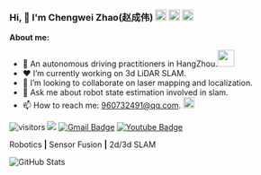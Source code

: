 ### Hi, 👋 I'm Chengwei Zhao(赵成伟) <a href="https://www.zhihu.com/people/chengwei-64"><img src="https://storage.live.com/items/B149F35319CAD365!2132?authkey=ANFgi5h3UzMEHv8" alt="知乎" width = "20"></a> <a href="https://blog.csdn.net/u012700322?spm=1000.2115.3001.5343"><img src="https://storage.live.com/items/B149F35319CAD365!2133?authkey=ANFgi5h3UzMEHv8" alt="CSDN" width = "20"></a> <a href="https://space.bilibili.com/38956861?spm_id_from=333.1007.0.0"><img src="https://storage.live.com/items/B149F35319CAD365!2136?authkey=ANFgi5h3UzMEHv8" alt="b站" width = "20"></a> 

**About me:**

- 🏫 An autonomous driving practitioners in HangZhou.<img src="https://media.giphy.com/media/WUlplcMpOCEmTGBtBW/giphy.gif" width="30">
- ❤️ I’m currently working on 3d LiDAR SLAM.
- 🌱 I’m looking to collaborate on laser mapping and localization.
- 💬 Ask me about robot state estimation involved in slam.
- 📫 How to reach me: 960732491@qq.com. <img src="https://media.giphy.com/media/WrlVBo6lEJEVA8EJOs/giphy.gif" height="20">



<!--<a href="https://linyicheng1.github.io/"><img src="https://storage.live.com/items/B149F35319CAD365!2134?authkey=ANFgi5h3UzMEHv8" alt="个人网站" width = "20"></a>-->


<!--[![GitHub](https://img.shields.io/github/followers/chengwei0427?label=follow&style=social)](https://github.com/chengwei0427)-->  
![visitors](https://visitor-badge.laobi.icu/badge?page_id=chengwei0427)
[![](https://img.shields.io/badge/Bilibili-chengwei0019-brightgreen)](https://space.bilibili.com/38956861/video)
[![Gmail Badge](https://img.shields.io/badge/Gmail-d14836?style=flat-square&logo=Gmail&logoColor=white&link=mailto:chengweizhao0427@gmail.com)](mailto:chengweizhao0427@gmail.com)
[![Youtube Badge](https://img.shields.io/badge/Youtube-ff0000?style=flat-square&logo=youtube&link=https://www.youtube.com/channel/UCGtHKvwOFQJCQPSuZndJQPQ)](https://www.youtube.com/@chengweizhao7299)

<!--[![](https://img.shields.io/badge/Email-960732491%40qq.com-blue)](mailto:960732491@qq.com) -->
<!--   ![Profile views](https://gpvc.arturio.dev/chengwei0427)--> 

<!--Visitors:

<img src="https://count.getloli.com/get/@chengwei0427" alt="chengwei0427" />--> 

Robotics **|** Sensor Fusion **|** 2d/3d SLAM

![GitHub Stats](https://github-readme-stats.vercel.app/api?username=chengwei0427&show_icons=true&icon_color=CE1D2D&title_color=718096&count_private=false)

<!-- | ![GitHub Stats](https://github-readme-stats.vercel.app/api?username=chengwei0427&show_icons=true&icon_color=CE1D2D&title_color=718096&count_private=true&include_all_commits=true) | ![chengwei0427's Top Lang](https://github-readme-stats.vercel.app/api/top-langs/?username=chengwei0427&layout=compact) |
|---|---| -->

